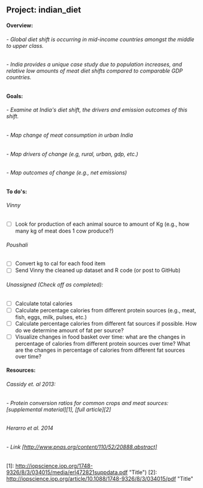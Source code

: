 ## Project: indian_diet
#### Overview:
###### - Global diet shift is occurring in mid-income countries amongst the middle to upper class. 
###### - India provides a unique case study due to population increases, and relative low amounts of meat diet shifts compared to comparable GDP countries.

#### Goals:
###### - Examine at India's diet shift, the drivers and emission outcomes of this shift.
###### - Map change of meat consumption in urban India
###### - Map drivers of change (e.g, rural, urban, gdp, etc.)
###### - Map outcomes of change (e.g., net emissions)



#### To do's:
###### Vinny
  - [ ] Look for production of each animal source to amount of Kg (e.g., how many kg of meat does 1 cow produce?) 

###### Poushali
  - [ ] Convert kg to cal for each food item 
  - [ ] Send Vinny the cleaned up dataset and R code (or post to GitHub) 

###### Unassigned (Check off as completed):
  - [ ] Calculate total calories
  - [ ] Calculate percentage calories from different protein sources (e.g., meat, fish, eggs, milk, pulses, etc.)
  - [ ] Calculate percentage calories from different fat sources if possible. How do we determine amount of fat per source? 
  - [ ] Visualize changes in food basket over time: what are the changes in percentage of calories from different protein sources over time? What are the changes in percentage of calories from different fat sources over time?

#### Resources:
###### Cassidy et. al 2013:
###### - Protein conversion ratios for common crops and meat sources: [supplemental material][1], [full article][2]
###### Herarro et al. 2014
###### - Link [http://www.pnas.org/content/110/52/20888.abstract]

[1]: http://iopscience.iop.org/1748-9326/8/3/034015/media/erl472821suppdata.pdf "Title") 
[2]: http://iopscience.iop.org/article/10.1088/1748-9326/8/3/034015/pdf "Title"
